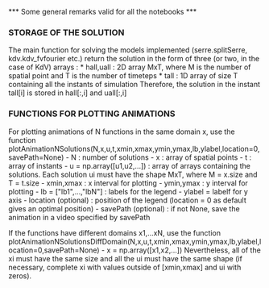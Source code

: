 *** Some general remarks valid for all the notebooks ***

### STORAGE OF THE SOLUTION
 The main function for solving the models implemented (serre.splitSerre, kdv.kdv_fvfourier etc.) return the solution in the form of three (or two, in the case of KdV) arrays :
	* hall,uall : 2D array MxT, where M is the number of spatial point and T is the number of timeteps 
	* tall :  1D array of size T containing all the instants of simulation
 Therefore, the solution in the instant tall[i] is stored in hall[:,i] and uall[:,i]



### FUNCTIONS FOR PLOTTING ANIMATIONS

 For plotting animations of N functions in the same domain x, use the function
	plotAnimationNSolutions(N,x,u,t,xmin,xmax,ymin,ymax,lb,ylabel,location=0,savePath=None)
     - N : number of solutions
     - x : array of spatial points
     - t : array of instants
     - u = np.array([u1,u2,...]) : array of arrays containing the solutions. Each solution ui must have the shape MxT,
            where M = x.size and T = t.size
     - xmin,xmax : x interval for plotting
     - ymin,ymax : y interval for plotting
     - lb = ["lb1",...,"lbN"] : labels for the legend
     - ylabel = labelf for y axis
     - location (optional) : position of the legend (location = 0 as default gives an optimal position)
     - savePath (optional) : if not None, save the animation in a video specified by savePath

  If the functions have different domains x1,...xN, use the function
	plotAnimationNSolutionsDiffDomain(N,x,u,t,xmin,xmax,ymin,ymax,lb,ylabel,location=0,savePath=None) 
     - x = np.array([x1,x2,...])
     Nevertheless, all of the xi must have the same size and all the ui must have the same shape
    (if necessary, complete xi with values outside of [xmin,xmax] and ui with zeros).
